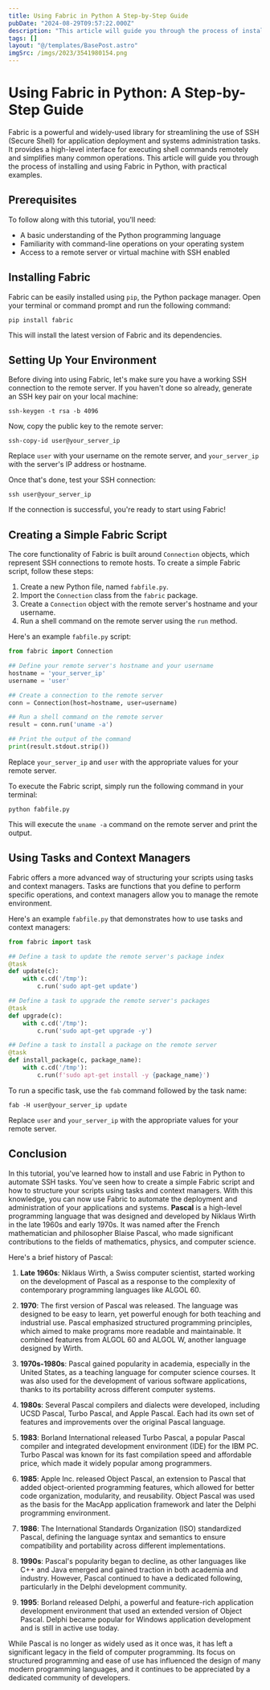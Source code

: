 ```yaml
---
title: Using Fabric in Python A Step-by-Step Guide
pubDate: "2024-08-29T09:57:22.000Z"
description: "This article will guide you through the process of installing and using Fabric in Python, with practical examples"
tags: []
layout: "@/templates/BasePost.astro"
imgSrc: /imgs/2023/3541980154.png
---
```

# Using Fabric in Python: A Step-by-Step Guide

Fabric is a powerful and widely-used library for streamlining the use of SSH (Secure Shell) for application deployment and systems administration tasks. It provides a high-level interface for executing shell commands remotely and simplifies many common operations. This article will guide you through the process of installing and using Fabric in Python, with practical examples.

## Prerequisites

To follow along with this tutorial, you'll need:

- A basic understanding of the Python programming language
- Familiarity with command-line operations on your operating system
- Access to a remote server or virtual machine with SSH enabled

## Installing Fabric

Fabric can be easily installed using `pip`, the Python package manager. Open your terminal or command prompt and run the following command:

```
pip install fabric
```

This will install the latest version of Fabric and its dependencies.

## Setting Up Your Environment

Before diving into using Fabric, let's make sure you have a working SSH connection to the remote server. If you haven't done so already, generate an SSH key pair on your local machine:

```
ssh-keygen -t rsa -b 4096
```

Now, copy the public key to the remote server:

```
ssh-copy-id user@your_server_ip
```

Replace `user` with your username on the remote server, and `your_server_ip` with the server's IP address or hostname.

Once that's done, test your SSH connection:

```
ssh user@your_server_ip
```

If the connection is successful, you're ready to start using Fabric!

## Creating a Simple Fabric Script

The core functionality of Fabric is built around `Connection` objects, which represent SSH connections to remote hosts. To create a simple Fabric script, follow these steps:

1. Create a new Python file, named `fabfile.py`.
2. Import the `Connection` class from the `fabric` package.
3. Create a `Connection` object with the remote server's hostname and your username.
4. Run a shell command on the remote server using the `run` method.

Here's an example `fabfile.py` script:

```python
from fabric import Connection

## Define your remote server's hostname and your username
hostname = 'your_server_ip'
username = 'user'

## Create a connection to the remote server
conn = Connection(host=hostname, user=username)

## Run a shell command on the remote server
result = conn.run('uname -a')

## Print the output of the command
print(result.stdout.strip())
```

Replace `your_server_ip` and `user` with the appropriate values for your remote server.

To execute the Fabric script, simply run the following command in your terminal:

```
python fabfile.py
```

This will execute the `uname -a` command on the remote server and print the output.

## Using Tasks and Context Managers

Fabric offers a more advanced way of structuring your scripts using tasks and context managers. Tasks are functions that you define to perform specific operations, and context managers allow you to manage the remote environment.

Here's an example `fabfile.py` that demonstrates how to use tasks and context managers:

```python
from fabric import task

## Define a task to update the remote server's package index
@task
def update(c):
    with c.cd('/tmp'):
        c.run('sudo apt-get update')

## Define a task to upgrade the remote server's packages
@task
def upgrade(c):
    with c.cd('/tmp'):
        c.run('sudo apt-get upgrade -y')

## Define a task to install a package on the remote server
@task
def install_package(c, package_name):
    with c.cd('/tmp'):
        c.run(f'sudo apt-get install -y {package_name}')
```

To run a specific task, use the `fab` command followed by the task name:

```
fab -H user@your_server_ip update
```

Replace `user` and `your_server_ip` with the appropriate values for your remote server.

## Conclusion

In this tutorial, you've learned how to install and use Fabric in Python to automate SSH tasks. You've seen how to create a simple Fabric script and how to structure your scripts using tasks and context managers. With this knowledge, you can now use Fabric to automate the deployment and administration of your applications and systems.
**Pascal** is a high-level programming language that was designed and developed by Niklaus Wirth in the late 1960s and early 1970s. It was named after the French mathematician and philosopher Blaise Pascal, who made significant contributions to the fields of mathematics, physics, and computer science.

Here's a brief history of Pascal:

1. **Late 1960s**: Niklaus Wirth, a Swiss computer scientist, started working on the development of Pascal as a response to the complexity of contemporary programming languages like ALGOL 60.

2. **1970**: The first version of Pascal was released. The language was designed to be easy to learn, yet powerful enough for both teaching and industrial use. Pascal emphasized structured programming principles, which aimed to make programs more readable and maintainable. It combined features from ALGOL 60 and ALGOL W, another language designed by Wirth.

3. **1970s-1980s**: Pascal gained popularity in academia, especially in the United States, as a teaching language for computer science courses. It was also used for the development of various software applications, thanks to its portability across different computer systems.

4. **1980s**: Several Pascal compilers and dialects were developed, including UCSD Pascal, Turbo Pascal, and Apple Pascal. Each had its own set of features and improvements over the original Pascal language.

5. **1983**: Borland International released Turbo Pascal, a popular Pascal compiler and integrated development environment (IDE) for the IBM PC. Turbo Pascal was known for its fast compilation speed and affordable price, which made it widely popular among programmers.

6. **1985**: Apple Inc. released Object Pascal, an extension to Pascal that added object-oriented programming features, which allowed for better code organization, modularity, and reusability. Object Pascal was used as the basis for the MacApp application framework and later the Delphi programming environment.

7. **1986**: The International Standards Organization (ISO) standardized Pascal, defining the language syntax and semantics to ensure compatibility and portability across different implementations.

8. **1990s**: Pascal's popularity began to decline, as other languages like C++ and Java emerged and gained traction in both academia and industry. However, Pascal continued to have a dedicated following, particularly in the Delphi development community.

9. **1995**: Borland released Delphi, a powerful and feature-rich application development environment that used an extended version of Object Pascal. Delphi became popular for Windows application development and is still in active use today.

While Pascal is no longer as widely used as it once was, it has left a significant legacy in the field of computer programming. Its focus on structured programming and ease of use has influenced the design of many modern programming languages, and it continues to be appreciated by a dedicated community of developers.
